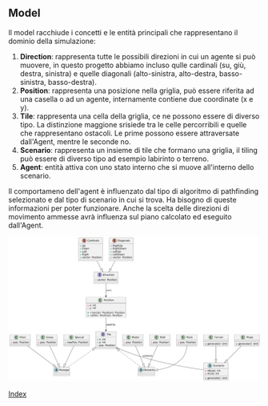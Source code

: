## Model

Il model racchiude i concetti e le entità principali che rappresentano il dominio della simulazione: 
1. **Direction**: rappresenta tutte le possibili direzioni in cui un agente si può muovere, in questo progetto abbiamo incluso qulle cardinali (su, giù, destra, sinistra) e quelle diagonali (alto-sinistra, alto-destra, basso-sinistra, basso-destra). 
2. **Position**: rappresenta una posizione nella griglia, può essere riferita ad una casella o ad un agente, internamente contiene due coordinate (x e y).
3. **Tile**: rappresenta una cella della griglia, ce ne possono essere di diverso tipo. La distinzione maggione srisiede tra le celle percorribili e quelle che rappresentano ostacoli. Le prime possono essere attraversate dall'Agent, mentre le seconde no.
4. **Scenario**: rappresenta un insieme di tile che formano una griglia, il tiling può essere di diverso tipo ad esempio labirinto o terreno.
5. **Agent**: entità attiva con uno stato interno che si muove all'interno dello scenario. 

Il comportameno dell'agent è influenzato dal tipo di algoritmo di pathfinding selezionato e dal tipo di scenario in cui si trova. Ha bisogno di queste informazioni per poter funzionare. Anche la scelta delle direzioni di movimento ammesse avrà influenza sul piano calcolato ed eseguito dall'Agent.
<p align="center">
  <img src="../resources/model.png" alt="Model" title="Model" />
</p>

[Index](../index.md)
